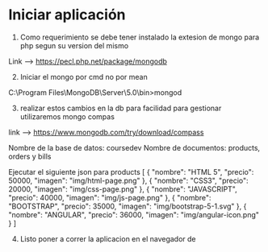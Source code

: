 # Iniciar aplicación 

1. Como requerimiento se debe tener instalado la extesion de mongo para php segun su version del mismo

Link --> https://pecl.php.net/package/mongodb

2. Iniciar el mongo por cmd no por mean

C:\Program Files\MongoDB\Server\5.0\bin>mongod

3. realizar estos cambios en la db para facilidad para gestionar utilizaremos mongo compas

link --> https://www.mongodb.com/try/download/compass

Nombre de la base de datos: coursedev
Nombre de documentos: products, orders y bills

 Ejecutar el siguiente json para products
[
  {
      "nombre": "HTML 5",
      "precio": 50000,
      "imagen": "img/html-page.png"
  },
  {
      "nombre": "CSS3",
      "precio": 20000,
      "imagen": "img/css-page.png"
  },
  {
      "nombre": "JAVASCRIPT",
      "precio": 40000,
      "imagen": "img/js-page.png"
  },
  {
      "nombre": "BOOTSTRAP",
      "precio": 35000,
      "imagen": "img/bootstrap-5-1.svg"
  },
  {
      "nombre": "ANGULAR",
      "precio": 36000,
      "imagen": "img/angular-icon.png"
  }
]

4. Listo poner a correr la aplicacion en el navegador de 


